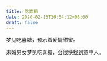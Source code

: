 ```yaml
---
title: 吃喜糖
date: 2020-02-15T20:54:12+08:00
draft: false
---
```


梦见吃喜糖，预示着爱情甜蜜。



未婚男女梦见吃喜糖，会很快找到意中人。

